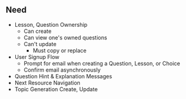Need
----

+ Lesson, Question Ownership
  * Can create
  * Can view one's owned questions
  * Can't update
    - Must copy or replace
+ User Signup Flow
  * Prompt for email when creating a Question, Lesson, or Choice
  * Confirm email asynchronously
+ Question Hint & Explanation Messages
+ Next Resource Navigation
+ Topic Generation Create, Update
